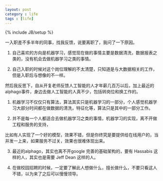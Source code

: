 ```yaml
---
layout: post
category : life
tags : [life]
---
```

{% include JB/setup %}


一入职差不多半年的同事，找我反馈，说要离职了，我问了一下原因。

1. 自己喜欢的方向是机器学习，感觉现在做的事情主要是数据清洗，数据报表之类的，没有机会去做机器学习之类的事情。

2. 自己入职的时候对这个岗位理解的不太清楚，只知道是与大数据相关的工作，但是入职后与想像的不一样。


然后我反思下，自从开复老师反馈人工智能的人才年薪几百万以后，加上最近的alphago事件，身边去做人工智能的人真不少，包括转岗位和换工作的。


1. 机器学习不仅仅只有算法，算法其实只是机器学习的一部分，个人感觉机器学习大部分时间都在做数据的清洗，特征化等，算法只是其中的一部分工作。

2. 并不是每一个人都适合去做机器学习之类的事情，机器学习的实现，离不开做工程和服务的支持，

比如有人实现了一个好的模型，效果不错，但是你终究是要提供给在线用户的，当并发一上来，如果服务不过关，效果也很难体现出来。


3. 最近的alphago，其实也离不开google 完善的基础架构的，要有 Hassabis 这样的人，其实也是需要 Jeff Dean 这样的人。



4. 在做校园招聘的时候，一定要了解此人想做什么，擅长做什么，不要只看这人不错，以为来了之后可以慢慢领导。




